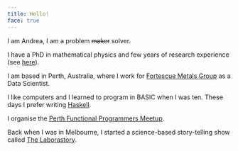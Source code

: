 ```yaml
---
title: Hello!
face: true
---
```


I am Andrea, I am a problem ~~maker~~ solver.

I have a PhD in mathematical physics and few years of research experience (see
[here](/academia/)).

I am based in Perth, Australia, where I work for [Fortescue Metals Group](https://www.fmgl.com.au) as a Data Scientist.

I like computers and I learned to program in BASIC when I was ten. These
days I prefer writing [Haskell](https://www.haskell.org).

I organise the [Perth Functional Programmers Meetup](https://www.meetup.com/PerthFP/).

Back when I was in Melbourne, I started a science-based story-telling show called [The Laborastory](https://thelaborastory.com).
